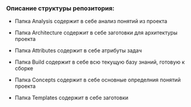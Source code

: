 ### Описание структуры репозитория:

- Папка Analysis содержит в себе анализ понятий из проекта

- Папка Architecture содержит в себе заготовки для архитектуры проекта

- Папка Attributes содержит в себе атрибуты задач

- Папка Build содержит в себе всю текущую базу знаний, готовую к сборке
  
- Папка Concepts содержит в себе основные определния понятий проекта

- Папка Templates содержит в себе заготовки
